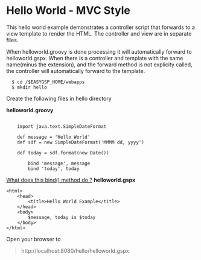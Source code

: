 # Hello World - MVC Style #

This hello world example demonstrates a controller script that forwards to a view template to render the HTML.  The controller and view are in separate files.

When helloworld.groovy is done processing it will automatically forward to helloworld.gspx.  When there is a controller and template with the same name(minus the extension), and the forward method is not explicity called,  the controller will automatically forward to the template.

```
  $ cd /$EASYGSP_HOME/webapps
  $ mkdir hello
```

Create the following files in hello directory

**helloworld.groovy**

```

	import java.text.SimpleDateFormat

	def message = 'Hello World'
	def sdf = new SimpleDateFormat('MMMM dd, yyyy')
	
	def today = sdf.format(new Date())

        bind 'message', message
        bind 'today', today
```

[What does this bind() method do ?](explainBind.md)
**helloworld.gspx**
```
<html>
	<head>
		<title>Hello World Example</title>
	</head>
	<body>
		$message, today is $today
	</body>
</html>
```

Open your browser to
> http://localhost:8080/hello/helloworld.gspx